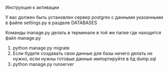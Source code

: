Инструкция к активации

У вас должен быть установлен сервер postgres с данными указанными в файле settings.py в разделе DATABASES

Команды manage.py делать в терминале в той же папке где находится файл manage.py
1. python manage.py migrate
2. Если будете создавать свои данные для базы ничего делать не нужно, если нужны готовые данные импортируйте в бд dump.sql 
3. python manage.py runserver
